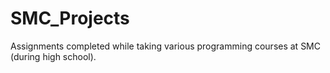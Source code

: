# SMC_Projects
Assignments completed while taking various programming courses at SMC (during high school).
